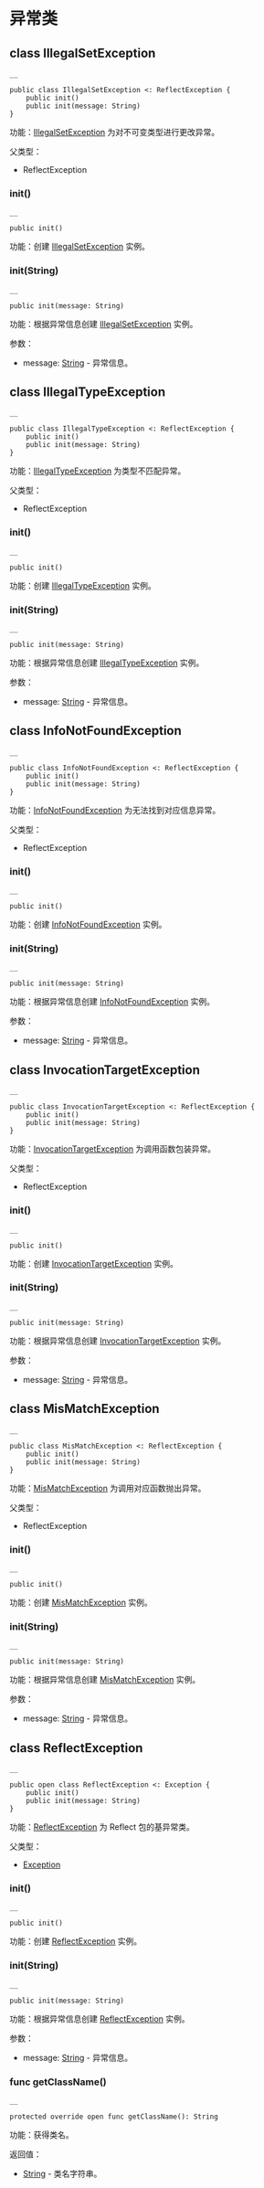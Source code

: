 
# 异常类

## class IllegalSetException
    
    __
    
    public class IllegalSetException <: ReflectException {
        public init()
        public init(message: String)
    }
    
功能：[IllegalSetException](https://docs.cangjie-lang.cn/docs/1.0.1/libs/std/reflect/reflect_package_api/reflect_package_exceptions.html#class-illegalsetexception) 为对不可变类型进行更改异常。

父类型：

  * ReflectException

### init\(\)
    
    __
    
    public init()
    
功能：创建 [IllegalSetException](https://docs.cangjie-lang.cn/docs/1.0.1/libs/std/reflect/reflect_package_api/reflect_package_exceptions.html#class-illegalsetexception) 实例。

### init\(String\)
    
    __
    
    public init(message: String)
    
功能：根据异常信息创建 [IllegalSetException](https://docs.cangjie-lang.cn/docs/1.0.1/libs/std/reflect/reflect_package_api/reflect_package_exceptions.html#class-illegalsetexception) 实例。

参数：

  * message: [String](https://docs.cangjie-lang.cn/docs/1.0.1/libs/std/core/core_package_api/core_package_structs.html#struct-string) \- 异常信息。

## class IllegalTypeException
    
    __
    
    public class IllegalTypeException <: ReflectException {
        public init()
        public init(message: String)
    }
    
功能：[IllegalTypeException](https://docs.cangjie-lang.cn/docs/1.0.1/libs/std/reflect/reflect_package_api/reflect_package_exceptions.html#class-illegaltypeexception) 为类型不匹配异常。

父类型：

  * ReflectException

### init\(\)
    
    __
    
    public init()
    
功能：创建 [IllegalTypeException](https://docs.cangjie-lang.cn/docs/1.0.1/libs/std/reflect/reflect_package_api/reflect_package_exceptions.html#class-illegaltypeexception) 实例。

### init\(String\)
    
    __
    
    public init(message: String)
    
功能：根据异常信息创建 [IllegalTypeException](https://docs.cangjie-lang.cn/docs/1.0.1/libs/std/reflect/reflect_package_api/reflect_package_exceptions.html#class-illegaltypeexception) 实例。

参数：

  * message: [String](https://docs.cangjie-lang.cn/docs/1.0.1/libs/std/core/core_package_api/core_package_structs.html#struct-string) \- 异常信息。

## class InfoNotFoundException
    
    __
    
    public class InfoNotFoundException <: ReflectException {
        public init()
        public init(message: String)
    }
    
功能：[InfoNotFoundException](https://docs.cangjie-lang.cn/docs/1.0.1/libs/std/reflect/reflect_package_api/reflect_package_exceptions.html#class-infonotfoundexception) 为无法找到对应信息异常。

父类型：

  * ReflectException

### init\(\)
    
    __
    
    public init()
    
功能：创建 [InfoNotFoundException](https://docs.cangjie-lang.cn/docs/1.0.1/libs/std/reflect/reflect_package_api/reflect_package_exceptions.html#class-infonotfoundexception) 实例。

### init\(String\)
    
    __
    
    public init(message: String)
    
功能：根据异常信息创建 [InfoNotFoundException](https://docs.cangjie-lang.cn/docs/1.0.1/libs/std/reflect/reflect_package_api/reflect_package_exceptions.html#class-infonotfoundexception) 实例。

参数：

  * message: [String](https://docs.cangjie-lang.cn/docs/1.0.1/libs/std/core/core_package_api/core_package_structs.html#struct-string) \- 异常信息。

## class InvocationTargetException
    
    __
    
    public class InvocationTargetException <: ReflectException {
        public init()
        public init(message: String)
    }
    
功能：[InvocationTargetException](https://docs.cangjie-lang.cn/docs/1.0.1/libs/std/reflect/reflect_package_api/reflect_package_exceptions.html#class-invocationtargetexception) 为调用函数包装异常。

父类型：

  * ReflectException

### init\(\)
    
    __
    
    public init()
    
功能：创建 [InvocationTargetException](https://docs.cangjie-lang.cn/docs/1.0.1/libs/std/reflect/reflect_package_api/reflect_package_exceptions.html#class-invocationtargetexception) 实例。

### init\(String\)
    
    __
    
    public init(message: String)
    
功能：根据异常信息创建 [InvocationTargetException](https://docs.cangjie-lang.cn/docs/1.0.1/libs/std/reflect/reflect_package_api/reflect_package_exceptions.html#class-invocationtargetexception) 实例。

参数：

  * message: [String](https://docs.cangjie-lang.cn/docs/1.0.1/libs/std/core/core_package_api/core_package_structs.html#struct-string) \- 异常信息。

## class MisMatchException
    
    __
    
    public class MisMatchException <: ReflectException {
        public init()
        public init(message: String)
    }
    
功能：[MisMatchException](https://docs.cangjie-lang.cn/docs/1.0.1/libs/std/reflect/reflect_package_api/reflect_package_exceptions.html#class-mismatchexception) 为调用对应函数抛出异常。

父类型：

  * ReflectException

### init\(\)
    
    __
    
    public init()
    
功能：创建 [MisMatchException](https://docs.cangjie-lang.cn/docs/1.0.1/libs/std/reflect/reflect_package_api/reflect_package_exceptions.html#class-mismatchexception) 实例。

### init\(String\)
    
    __
    
    public init(message: String)
    
功能：根据异常信息创建 [MisMatchException](https://docs.cangjie-lang.cn/docs/1.0.1/libs/std/reflect/reflect_package_api/reflect_package_exceptions.html#class-mismatchexception) 实例。

参数：

  * message: [String](https://docs.cangjie-lang.cn/docs/1.0.1/libs/std/core/core_package_api/core_package_structs.html#struct-string) \- 异常信息。

## class ReflectException
    
    __
    
    public open class ReflectException <: Exception {
        public init()
        public init(message: String)
    }
    
功能：[ReflectException](https://docs.cangjie-lang.cn/docs/1.0.1/libs/std/reflect/reflect_package_api/reflect_package_exceptions.html#class-reflectexception) 为 Reflect 包的基异常类。

父类型：

  * [Exception](https://docs.cangjie-lang.cn/docs/1.0.1/libs/std/core/core_package_api/core_package_exceptions.html#class-exception)

### init\(\)
    
    __
    
    public init()
    
功能：创建 [ReflectException](https://docs.cangjie-lang.cn/docs/1.0.1/libs/std/reflect/reflect_package_api/reflect_package_exceptions.html#class-reflectexception) 实例。

### init\(String\)
    
    __
    
    public init(message: String)
    
功能：根据异常信息创建 [ReflectException](https://docs.cangjie-lang.cn/docs/1.0.1/libs/std/reflect/reflect_package_api/reflect_package_exceptions.html#class-reflectexception) 实例。

参数：

  * message: [String](https://docs.cangjie-lang.cn/docs/1.0.1/libs/std/core/core_package_api/core_package_structs.html#struct-string) \- 异常信息。

### func getClassName\(\)
    
    __
    
    protected override open func getClassName(): String
    
功能：获得类名。

返回值：

  * [String](https://docs.cangjie-lang.cn/docs/1.0.1/libs/std/core/core_package_api/core_package_structs.html#struct-string) \- 类名字符串。